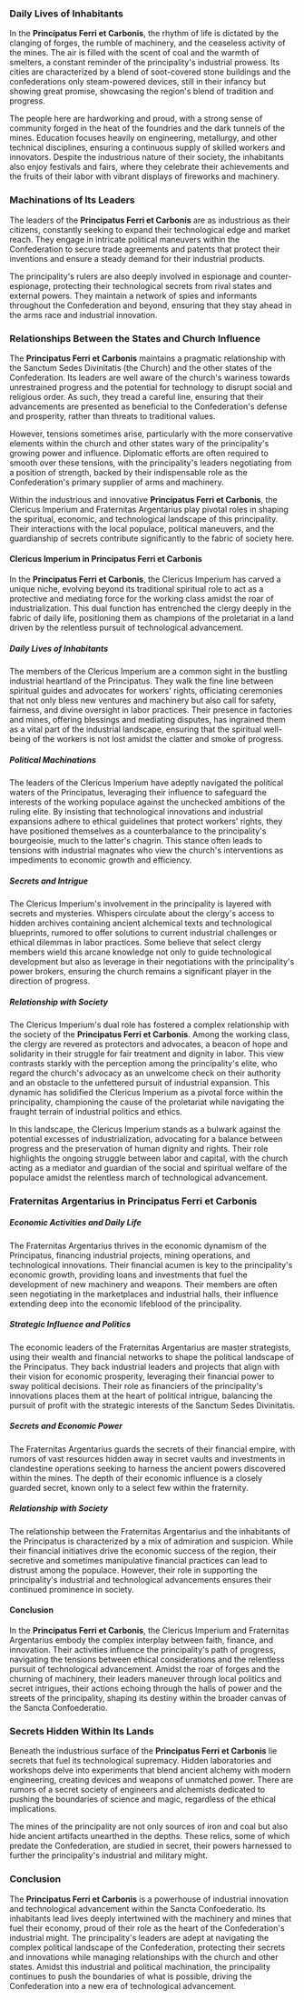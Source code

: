 ### Daily Lives of Inhabitants

In the **Principatus Ferri et Carbonis**, the rhythm of life is dictated by the clanging of forges, the rumble of machinery, and the ceaseless activity of the mines. The air is filled with the scent of coal and the warmth of smelters, a constant reminder of the principality's industrial prowess. Its cities are characterized by a blend of soot-covered stone buildings and the confederations only steam-powered devices, still in their infancy but showing great promise, showcasing the region's blend of tradition and progress.

The people here are hardworking and proud, with a strong sense of community forged in the heat of the foundries and the dark tunnels of the mines. Education focuses heavily on engineering, metallurgy, and other technical disciplines, ensuring a continuous supply of skilled workers and innovators. Despite the industrious nature of their society, the inhabitants also enjoy festivals and fairs, where they celebrate their achievements and the fruits of their labor with vibrant displays of fireworks and machinery.

### Machinations of Its Leaders

The leaders of the **Principatus Ferri et Carbonis** are as industrious as their citizens, constantly seeking to expand their technological edge and market reach. They engage in intricate political maneuvers within the Confederation to secure trade agreements and patents that protect their inventions and ensure a steady demand for their industrial products.

The principality's rulers are also deeply involved in espionage and counter-espionage, protecting their technological secrets from rival states and external powers. They maintain a network of spies and informants throughout the Confederation and beyond, ensuring that they stay ahead in the arms race and industrial innovation.

### Relationships Between the States and Church Influence

The **Principatus Ferri et Carbonis** maintains a pragmatic relationship with the Sanctum Sedes Divinitatis (the Church) and the other states of the Confederation. Its leaders are well aware of the church's wariness towards unrestrained progress and the potential for technology to disrupt social and religious order. As such, they tread a careful line, ensuring that their advancements are presented as beneficial to the Confederation's defense and prosperity, rather than threats to traditional values.

However, tensions sometimes arise, particularly with the more conservative elements within the church and other states wary of the principality's growing power and influence. Diplomatic efforts are often required to smooth over these tensions, with the principality's leaders negotiating from a position of strength, backed by their indispensable role as the Confederation's primary supplier of arms and machinery.

Within the industrious and innovative **Principatus Ferri et Carbonis**, the Clericus Imperium and Fraternitas Argentarius play pivotal roles in shaping the spiritual, economic, and technological landscape of this principality. Their interactions with the local populace, political maneuvers, and the guardianship of secrets contribute significantly to the fabric of society here.

#### Clericus Imperium in Principatus Ferri et Carbonis

In the **Principatus Ferri et Carbonis**, the Clericus Imperium has carved a unique niche, evolving beyond its traditional spiritual role to act as a protective and mediating force for the working class amidst the roar of industrialization. This dual function has entrenched the clergy deeply in the fabric of daily life, positioning them as champions of the proletariat in a land driven by the relentless pursuit of technological advancement.

##### Daily Lives of Inhabitants

The members of the Clericus Imperium are a common sight in the bustling industrial heartland of the Principatus. They walk the fine line between spiritual guides and advocates for workers' rights, officiating ceremonies that not only bless new ventures and machinery but also call for safety, fairness, and divine oversight in labor practices. Their presence in factories and mines, offering blessings and mediating disputes, has ingrained them as a vital part of the industrial landscape, ensuring that the spiritual well-being of the workers is not lost amidst the clatter and smoke of progress.

##### Political Machinations

The leaders of the Clericus Imperium have adeptly navigated the political waters of the Principatus, leveraging their influence to safeguard the interests of the working populace against the unchecked ambitions of the ruling elite. By insisting that technological innovations and industrial expansions adhere to ethical guidelines that protect workers' rights, they have positioned themselves as a counterbalance to the principality's bourgeoisie, much to the latter's chagrin. This stance often leads to tensions with industrial magnates who view the church's interventions as impediments to economic growth and efficiency.

##### Secrets and Intrigue

The Clericus Imperium's involvement in the principality is layered with secrets and mysteries. Whispers circulate about the clergy's access to hidden archives containing ancient alchemical texts and technological blueprints, rumored to offer solutions to current industrial challenges or ethical dilemmas in labor practices. Some believe that select clergy members wield this arcane knowledge not only to guide technological development but also as leverage in their negotiations with the principality's power brokers, ensuring the church remains a significant player in the direction of progress.

##### Relationship with Society

The Clericus Imperium's dual role has fostered a complex relationship with the society of the **Principatus Ferri et Carbonis**. Among the working class, the clergy are revered as protectors and advocates, a beacon of hope and solidarity in their struggle for fair treatment and dignity in labor. This view contrasts starkly with the perception among the principality's elite, who regard the church's advocacy as an unwelcome check on their authority and an obstacle to the unfettered pursuit of industrial expansion. This dynamic has solidified the Clericus Imperium as a pivotal force within the principality, championing the cause of the proletariat while navigating the fraught terrain of industrial politics and ethics.

In this landscape, the Clericus Imperium stands as a bulwark against the potential excesses of industrialization, advocating for a balance between progress and the preservation of human dignity and rights. Their role highlights the ongoing struggle between labor and capital, with the church acting as a mediator and guardian of the social and spiritual welfare of the populace amidst the relentless march of technological advancement.

### Fraternitas Argentarius in Principatus Ferri et Carbonis

##### Economic Activities and Daily Life
The Fraternitas Argentarius thrives in the economic dynamism of the Principatus, financing industrial projects, mining operations, and technological innovations. Their financial acumen is key to the principality's economic growth, providing loans and investments that fuel the development of new machinery and weapons. Their members are often seen negotiating in the marketplaces and industrial halls, their influence extending deep into the economic lifeblood of the principality.

##### Strategic Influence and Politics
The economic leaders of the Fraternitas Argentarius are master strategists, using their wealth and financial networks to shape the political landscape of the Principatus. They back industrial leaders and projects that align with their vision for economic prosperity, leveraging their financial power to sway political decisions. Their role as financiers of the principality's innovations places them at the heart of political intrigue, balancing the pursuit of profit with the strategic interests of the Sanctum Sedes Divinitatis.

##### Secrets and Economic Power
The Fraternitas Argentarius guards the secrets of their financial empire, with rumors of vast resources hidden away in secret vaults and investments in clandestine operations seeking to harness the ancient powers discovered within the mines. The depth of their economic influence is a closely guarded secret, known only to a select few within the fraternity.

##### Relationship with Society
The relationship between the Fraternitas Argentarius and the inhabitants of the Principatus is characterized by a mix of admiration and suspicion. While their financial initiatives drive the economic success of the region, their secretive and sometimes manipulative financial practices can lead to distrust among the populace. However, their role in supporting the principality's industrial and technological advancements ensures their continued prominence in society.

#### Conclusion

In the **Principatus Ferri et Carbonis**, the Clericus Imperium and Fraternitas Argentarius embody the complex interplay between faith, finance, and innovation. Their activities influence the principality's path of progress, navigating the tensions between ethical considerations and the relentless pursuit of technological advancement. Amidst the roar of forges and the churning of machinery, their leaders maneuver through local politics and secret intrigues, their actions echoing through the halls of power and the streets of the principality, shaping its destiny within the broader canvas of the Sancta Confoederatio.

### Secrets Hidden Within Its Lands

Beneath the industrious surface of the **Principatus Ferri et Carbonis** lie secrets that fuel its technological supremacy. Hidden laboratories and workshops delve into experiments that blend ancient alchemy with modern engineering, creating devices and weapons of unmatched power. There are rumors of a secret society of engineers and alchemists dedicated to pushing the boundaries of science and magic, regardless of the ethical implications.

The mines of the principality are not only sources of iron and coal but also hide ancient artifacts unearthed in the depths. These relics, some of which predate the Confederation, are studied in secret, their powers harnessed to further the principality's industrial and military might.

### Conclusion

The **Principatus Ferri et Carbonis** is a powerhouse of industrial innovation and technological advancement within the Sancta Confoederatio. Its inhabitants lead lives deeply intertwined with the machinery and mines that fuel their economy, proud of their role as the heart of the Confederation's industrial might. The principality's leaders are adept at navigating the complex political landscape of the Confederation, protecting their secrets and innovations while managing relationships with the church and other states. Amidst this industrial and political machination, the principality continues to push the boundaries of what is possible, driving the Confederation into a new era of technological advancement.